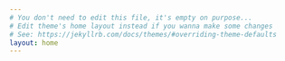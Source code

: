 ```yaml
---
# You don't need to edit this file, it's empty on purpose...
# Edit theme's home layout instead if you wanna make some changes
# See: https://jekyllrb.com/docs/themes/#overriding-theme-defaults
layout: home
---
```

